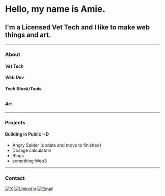 # Hello, my name is Amie.
## I'm a Licensed Vet Tech and I like to make web things and art.

---

### About
#### *Vet Tech*

#### *Web Dev*

###### **Tech Stack/Tools**

#### *Art*

---

### Projects
#### Building in Public :-D 
- Angry Spider (update and move to finished)
- Dosage calculators
- Blogs
- something Web3

---

### Contact
[![X](https://skillicons.dev/icons?i=twitter)](https://x.com/AmieRomano79)
[![LinkedIn](https://skillicons.dev/icons?i=linkedin)](https://linkedin.com/in/amie-romano-291159a2)
[![Email](https://skillicons.dev/icons?i=gmail)](mailto:amie.romano79@gmail.com)



<!--
**ARomano79/ARomano79** is a ✨ _special_ ✨ repository because its `README.md` (this file) appears on your GitHub profile.

Here are some ideas to get you started:

- 🔭 I’m currently working on ...
- 🌱 I’m currently learning ...
- 👯 I’m looking to collaborate on ...
- 🤔 I’m looking for help with ...
- 💬 Ask me about ...
- 📫 How to reach me: ...
- 😄 Pronouns: ...
- ⚡ Fun fact: ...
-->
